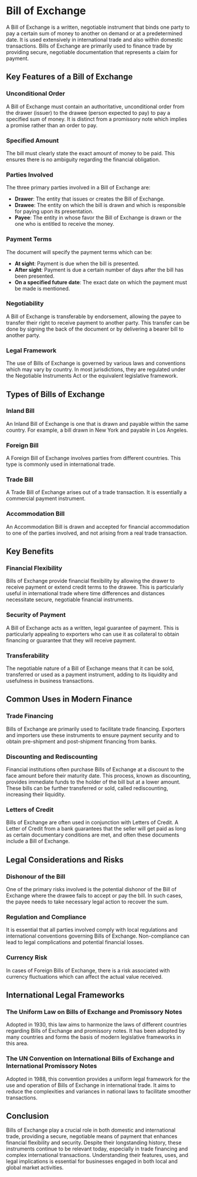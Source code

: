 # Bill of Exchange

A Bill of Exchange is a written, negotiable instrument that binds one party to pay a certain sum of money to another on demand or at a predetermined date. It is used extensively in international trade and also within domestic transactions. Bills of Exchange are primarily used to finance trade by providing secure, negotiable documentation that represents a claim for payment.

## Key Features of a Bill of Exchange

### Unconditional Order
A Bill of Exchange must contain an authoritative, unconditional order from the drawer (issuer) to the drawee (person expected to pay) to pay a specified sum of money. It is distinct from a promissory note which implies a promise rather than an order to pay.

### Specified Amount
The bill must clearly state the exact amount of money to be paid. This ensures there is no ambiguity regarding the financial obligation.

### Parties Involved
The three primary parties involved in a Bill of Exchange are:
- **Drawer**: The entity that issues or creates the Bill of Exchange.
- **Drawee**: The entity on which the bill is drawn and which is responsible for paying upon its presentation.
- **Payee**: The entity in whose favor the Bill of Exchange is drawn or the one who is entitled to receive the money.

### Payment Terms
The document will specify the payment terms which can be:
- **At sight**: Payment is due when the bill is presented.
- **After sight**: Payment is due a certain number of days after the bill has been presented.
- **On a specified future date**: The exact date on which the payment must be made is mentioned.

### Negotiability
A Bill of Exchange is transferable by endorsement, allowing the payee to transfer their right to receive payment to another party. This transfer can be done by signing the back of the document or by delivering a bearer bill to another party.

### Legal Framework
The use of Bills of Exchange is governed by various laws and conventions which may vary by country. In most jurisdictions, they are regulated under the Negotiable Instruments Act or the equivalent legislative framework.

## Types of Bills of Exchange

### Inland Bill
An Inland Bill of Exchange is one that is drawn and payable within the same country. For example, a bill drawn in New York and payable in Los Angeles.

### Foreign Bill
A Foreign Bill of Exchange involves parties from different countries. This type is commonly used in international trade.

### Trade Bill
A Trade Bill of Exchange arises out of a trade transaction. It is essentially a commercial payment instrument.

### Accommodation Bill
An Accommodation Bill is drawn and accepted for financial accommodation to one of the parties involved, and not arising from a real trade transaction.

## Key Benefits

### Financial Flexibility
Bills of Exchange provide financial flexibility by allowing the drawer to receive payment or extend credit terms to the drawee. This is particularly useful in international trade where time differences and distances necessitate secure, negotiable financial instruments.

### Security of Payment
A Bill of Exchange acts as a written, legal guarantee of payment. This is particularly appealing to exporters who can use it as collateral to obtain financing or guarantee that they will receive payment.

### Transferability
The negotiable nature of a Bill of Exchange means that it can be sold, transferred or used as a payment instrument, adding to its liquidity and usefulness in business transactions.

## Common Uses in Modern Finance

### Trade Financing
Bills of Exchange are primarily used to facilitate trade financing. Exporters and importers use these instruments to ensure payment security and to obtain pre-shipment and post-shipment financing from banks.

### Discounting and Rediscounting
Financial institutions often purchase Bills of Exchange at a discount to the face amount before their maturity date. This process, known as discounting, provides immediate funds to the holder of the bill but at a lower amount. These bills can be further transferred or sold, called rediscounting, increasing their liquidity.

### Letters of Credit
Bills of Exchange are often used in conjunction with Letters of Credit. A Letter of Credit from a bank guarantees that the seller will get paid as long as certain documentary conditions are met, and often these documents include a Bill of Exchange.

## Legal Considerations and Risks

### Dishonour of the Bill
One of the primary risks involved is the potential dishonor of the Bill of Exchange where the drawee fails to accept or pay the bill. In such cases, the payee needs to take necessary legal action to recover the sum.

### Regulation and Compliance
It is essential that all parties involved comply with local regulations and international conventions governing Bills of Exchange. Non-compliance can lead to legal complications and potential financial losses.

### Currency Risk
In cases of Foreign Bills of Exchange, there is a risk associated with currency fluctuations which can affect the actual value received.

## International Legal Frameworks

### The Uniform Law on Bills of Exchange and Promissory Notes
Adopted in 1930, this law aims to harmonize the laws of different countries regarding Bills of Exchange and promissory notes. It has been adopted by many countries and forms the basis of modern legislative frameworks in this area.

### The UN Convention on International Bills of Exchange and International Promissory Notes
Adopted in 1988, this convention provides a uniform legal framework for the use and operation of Bills of Exchange in international trade. It aims to reduce the complexities and variances in national laws to facilitate smoother transactions.

## Conclusion

Bills of Exchange play a crucial role in both domestic and international trade, providing a secure, negotiable means of payment that enhances financial flexibility and security. Despite their longstanding history, these instruments continue to be relevant today, especially in trade financing and complex international transactions. Understanding their features, uses, and legal implications is essential for businesses engaged in both local and global market activities.
